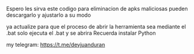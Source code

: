 Espero les sirva este codigo para eliminacion de apks maliciosas 
pueden descargarlo y ajustarlo a su modo 

ya actualize para que el proceso de abrir la herramienta sea mediante el .bat 
solo ejecuta el .bat y se abrira
Recuerda instalar Python

my telegram: https://t.me/devjuanduran
